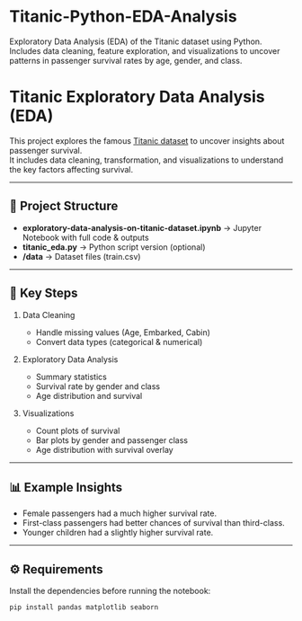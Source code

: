 # Titanic-Python-EDA-Analysis
Exploratory Data Analysis (EDA) of the Titanic dataset using Python. Includes data cleaning, feature exploration, and visualizations to uncover patterns in passenger survival rates by age, gender, and class.

# Titanic Exploratory Data Analysis (EDA)

This project explores the famous [Titanic dataset](https://www.kaggle.com/competitions/titanic) to uncover insights about passenger survival.  
It includes data cleaning, transformation, and visualizations to understand the key factors affecting survival.

---

## 📂 Project Structure
- **exploratory-data-analysis-on-titanic-dataset.ipynb** → Jupyter Notebook with full code & outputs  
- **titanic_eda.py** → Python script version (optional)  
- **/data** → Dataset files (train.csv)  

---

## 🔎 Key Steps
1. Data Cleaning  
   - Handle missing values (Age, Embarked, Cabin)  
   - Convert data types (categorical & numerical)  

2. Exploratory Data Analysis  
   - Summary statistics  
   - Survival rate by gender and class  
   - Age distribution and survival  

3. Visualizations  
   - Count plots of survival  
   - Bar plots by gender and passenger class  
   - Age distribution with survival overlay  

---

## 📊 Example Insights
- Female passengers had a much higher survival rate.  
- First-class passengers had better chances of survival than third-class.  
- Younger children had a slightly higher survival rate.  

---

## ⚙️ Requirements
Install the dependencies before running the notebook:

```bash
pip install pandas matplotlib seaborn
